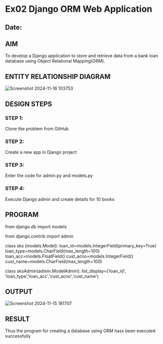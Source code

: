 # Ex02 Django ORM Web Application
## Date: 

## AIM
To develop a Django application to store and retrieve data from a bank loan database using Object Relational Mapping(ORM).

## ENTITY RELATIONSHIP DIAGRAM

![Screenshot 2024-11-16 103753](https://github.com/user-attachments/assets/3f87ec33-73ae-4d36-b437-d8558efbc15f)


## DESIGN STEPS

### STEP 1:
Clone the problem from GitHub

### STEP 2:
Create a new app in Django project

### STEP 3:
Enter the code for admin.py and models.py

### STEP 4:
Execute Django admin and create details for 10 books

## PROGRAM

from django.db import models

from django.contrib import admin

class sks (models.Model):
    loan_id=models.IntegerField(primary_key=True)
    loan_type=models.CharField(max_length=100)
    loan_acc=models.FloatField()
    cust_acno=models.IntegerField()
    cust_name=models.CharField(max_length=100)
 
class sksAdmin(admin.ModelAdmin):
    list_display=('loan_id', 'loan_type','loan_acc','cust_acno','cust_name')



## OUTPUT
![Screenshot 2024-11-15 181707](https://github.com/user-attachments/assets/4c39dbeb-9f1c-4c8a-8dee-97c5d5acb726)





## RESULT
Thus the program for creating a database using ORM hass been executed successfully
